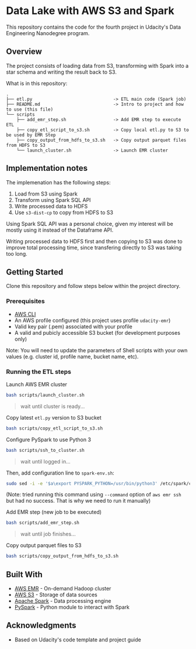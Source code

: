 # Data Lake with AWS S3 and Spark
This repository contains the code for the fourth project in Udacity's Data Engineering Nanodegree program.

## Overview
The project consists of loading data from S3, transforming with Spark into a star schema and writing the result back to S3.


What is in this repository:
```
.
├── etl.py                               -> ETL main code (Spark job)
├── README.md                            -> Intro to project and how to use (this file) 
└── scripts
    ├── add_emr_step.sh                  -> Add EMR step to execute ETL
    ├── copy_etl_script_to_s3.sh         -> Copy local etl.py to S3 to be used by EMR Step
    ├── copy_output_from_hdfs_to_s3.sh   -> Copy output parquet files from HDFS to S3
    └── launch_cluster.sh                -> Launch EMR cluster
```

## Implementation notes

The implemenation has the following steps:

1. Load from S3 using Spark
1. Transform using Spark SQL API
1. Write processed data to HDFS
1. Use `s3-dist-cp` to copy from HDFS to S3

Using Spark SQL API was a personal choice, given my interest will be mostly using it instead of the Dataframe API.

Writing processed data to HDFS first and then copying to S3 was done to improve total processing time, since transfering directly to S3 was taking too long.

## Getting Started
Clone this repository and follow steps below within the project directory.
### Prerequisites

- [AWS CLI](https://aws.amazon.com/cli/)
- An AWS profile configured (this project uses profile `udacity-emr`)
- Valid key pair (.pem) associated with your profile
- A valid and pubicly accessible S3 bucket (for development purposes only)

Note: You will need to update the parameters of Shell scripts with your own values (e.g. cluster id, profile name, bucket name, etc).

### Running the ETL steps

Launch AWS EMR cluster

```bash
bash scripts/launch_cluster.sh
```
> wait until cluster is ready...

Copy latest `etl.py` version to S3 bucket

```bash
bash scripts/copy_etl_script_to_s3.sh
```

Configure PySpark to use Python 3
```bash
bash scripts/ssh_to_cluster.sh
```
> wait until logged in...

Then, add configuration line to `spark-env.sh`:
```bash
sudo sed -i -e '$a\export PYSPARK_PYTHON=/usr/bin/python3' /etc/spark/conf/spark-env.sh
```

(Note: tried running this command using `--command` option of `aws emr ssh` but had no success. That is why we need to run it manually)

Add EMR step (new job to be executed)

```bash
bash scripts/add_emr_step.sh
```
> wait until job finishes...

Copy output parquet files to S3

```bash
bash scripts/copy_output_from_hdfs_to_s3.sh
```

## Built With

  - [AWS EMR](https://aws.amazon.com/emr/) - On-demand Hadoop cluster
  - [AWS S3](https://aws.amazon.com/s3/) - Storage of data sources
  - [Apache Spark](https://spark.apache.org/) - Data processing engine
  - [PySpark](https://spark.apache.org/docs/latest/api/python/) - Python module to interact with Spark

## Acknowledgments

  - Based on Udacity's code template and project guide
